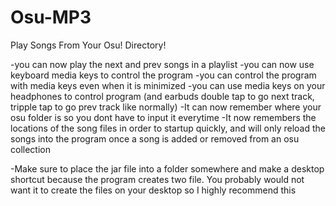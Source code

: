 # Osu-MP3
 Play Songs From Your Osu! Directory!

-you can now play the next and prev songs in a playlist
-you can now use keyboard media keys to control the program
-you can control the program with media keys even when it is minimized
-you can use media keys on your headphones to control program (and earbuds double tap to go next track, tripple tap to go prev track like normally)
-It can now remember where your osu folder is so you dont have to input it everytime
-It now remembers the locations of the song files in order to startup quickly, and will only reload the songs into the program once a song is added or removed from an osu collection

-Make sure to place the jar file into a folder somewhere and make a desktop shortcut because the program creates two file. You probably would not want it to create the files on your desktop so I highly recommend this

